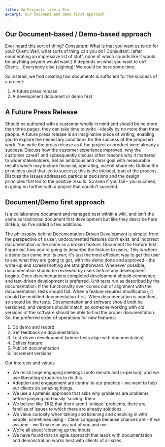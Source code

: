 ```yaml
---
title: Do Projects like a Pro 
excerpt: Our document and demo first approach
---
```


## Our Document-based / Demo-based approach 

Ever heard this sort of thing?
_Consultant_: What is that you want us to do for you? 
Client: Well, what sorts of thing can you do? 
Consultant: (after enumerating an impressive list of stuff, none of which sounds like it would be anything anyone would want ) It depends on what you want to do? 
Client:... 
Everybody else (sighing): We could be here some time.

So instead, we find creating two documents is sufficient for the success of a project:
1. A future press release 
1. A development document or demo first

## A Future Press Release 
Should be authored with a customer wholly in mind and should be no more than three pages, they can take time to write - ideally by no more than three people.
A future press release is an imaginative piece of writing, enabling you to explore the necessary conditions for the success of the proposed work. 
You write the press release as if the project or product were already a success.
Discuss how the customer experience improved, why the customer cared? and subsequently discuss other reasons why it mattered to wider stakeholders. 
Set an ambitious and clear goal with measurable results which may include financial, operating, market share etc
Outline the principles used that led to success; this is the trickiest, part of the process. Discuss the issues addressed, particular decisions and the design principles that led to the positive results.
So even if you fail - you succeed, in going no further with a project that couldn't succeed.

## Document/Demo first approach
Is a collaborative document and managed best within a wiki, and isn't the same as traditional document first development but like they describe here GitHub, so I've added a few additions.

The philosophy behind Documentation-Driven Development is simple: from the perspective of a user, undocumented features don't exist, and incorrect documentation is the same as a broken feature.
Document the feature first. Figure out how you're going to describe the feature to users;  This is where a demo can come into its own; it's just the most efficient way to get the user to see what they are going to get, with the demo done and approved - the write-up and screenshotting are straightforward.
Whenever possible, documentation should be reviewed by users before any development begins.
Once documentations completed development should commence, and test-driven development is preferred.
Unit tests run as described by the documentation. If the functionality ever comes out of alignment with the documentation, tests should fail.
When a feature requires modification, it should be modified documentation-first.
When documentation is modified, so should be the tests.
Documentation and software should both be versioned, and versions should match, so someone working with old versions of the software should be able to find the proper documentation.
So, the preferred order of operations for new features:
1. Do demo and record
1. Get feedback on documentation.
1. Test-driven development (where tests align with documentation)
1. Deliver feature
1. Publish documentation
1. Increment versions

Our Interests and values
* We relish large engaging meetings (both remote and in-person), and we use liberating structures to do this
* Adoption and engagement are central to our practice - we want to help our clients do amazing things.
* We use a systemic approach that asks why problems are problems, before jumping and busily 'solving' them.
* We believe like TRIZ that there aren't 'unique' problems, there are families of issues to which there are already solutions.
* We value curiosity when talking and listening and checking in with people, sometimes using - Clean Language because chances are - if we assume - we'll make an ass out of you and me.
* We're all about 'cleaning up the inputs'
* We have found that an agile approach that leads with documentation and demonstration works best with clients of all sizes.


